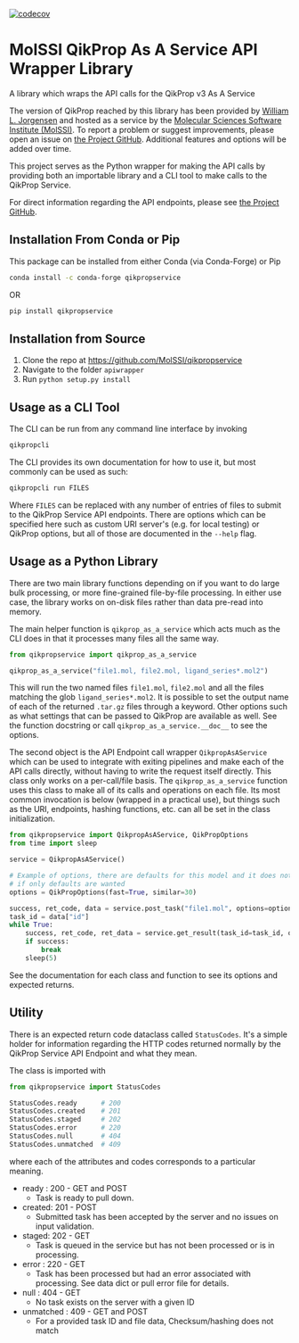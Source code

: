 [![codecov](https://codecov.io/gh/MolSSI/qikpropservice/branch/master/graph/badge.svg)](https://codecov.io/gh/MolSSI/qikpropservice)

MolSSI QikProp As A Service API Wrapper Library
===============================================

A library which wraps the API calls for the QikProp v3 As A Service 
 
The version of QikProp reached by this library has been provided by [William L. Jorgensen](http://zarbi.chem.yale.edu) 
and hosted as a service by the [Molecular Sciences Software Institute (MolSSI)](https://molssi.org/). To report a
problem or suggest improvements, please open an issue on
[the Project GitHub](https://github.com/MolSSI/qikpropservice). Additional features and options will be
added over time.

This project serves as the Python wrapper for making the API calls by providing both an importable 
library and a CLI tool to make calls to the QikProp Service.

For direct information regarding the API endpoints, please see 
[the Project GitHub](https://github.com/MolSSI/qikpropservice).

Installation From Conda or Pip
------------------------------

This package can be installed from either Conda (via Conda-Forge) or Pip

```bash
conda install -c conda-forge qikpropservice
```
OR
```bash
pip install qikpropservice
```

Installation from Source
------------------------

1. Clone the repo at https://github.com/MolSSI/qikpropservice
2. Navigate to the folder `apiwrapper`
3. Run `python setup.py install`

Usage as a CLI Tool
-------------------

The CLI can be run from any command line interface by invoking

```bash
qikpropcli
```

The CLI provides its own documentation for how to use it, but most commonly can be used as such:

```bash
qikpropcli run FILES
```
Where `FILES` can be replaced with any number of entries of files to submit to the QikProp Service API endpoints.
There are options which can be specified here such as custom URI server's (e.g. for local testing) or QikProp 
options, but all of those are documented in the `--help` flag.


Usage as a Python Library
-------------------------

There are two main library functions depending on if you want to do large bulk processing, or more fine-grained 
file-by-file processing. In either use case, the library works on on-disk files rather than data pre-read 
into memory.

The main helper function is `qikprop_as_a_service` which acts much as the CLI does in that it processes many files 
all the same way.

```python
from qikpropservice import qikprop_as_a_service

qikprop_as_a_service("file1.mol, file2.mol, ligand_series*.mol2")
```

This will run the two named files `file1.mol`, `file2.mol` and all the files matching the glob `ligand_series*.mol2`.
It is possible to set the output name of each of the returned `.tar.gz` files through a keyword. Other options such as 
what settings that can be passed to QikProp are available as well. See the function docstring or call 
`qikprop_as_a_service.__doc__` to see the options.

The second object is the API Endpoint call wrapper `QikpropAsAService` which can be used to 
integrate with exiting pipelines and make each of the API calls directly, without having to write the request itself 
directly. This class only works on a per-call/file basis. The `qikprop_as_a_service` function uses this class to make 
all of its calls and operations on each file. Its most common invocation is below (wrapped in a practical use), but 
things such as the URI, endpoints, hashing functions, etc. can all be set in the class initialization.

```python
from qikpropservice import QikpropAsAService, QikPropOptions
from time import sleep

service = QikpropAsAService() 

# Example of options, there are defaults for this model and it does not need to be passed to the Service calls 
# if only defaults are wanted 
options = QikPropOptions(fast=True, similar=30)

success, ret_code, data = service.post_task("file1.mol", options=options)
task_id = data["id"]
while True:
    success, ret_code, ret_data = service.get_result(task_id=task_id, output_file="file1_result.tar.gz")
    if success: 
        break
    sleep(5)
```

See the documentation for each class and function to see its options and expected returns.

Utility
-------
There is an expected return code dataclass called `StatusCodes`. It's a simple holder for information regarding the 
HTTP codes returned normally by the QikProp Service API Endpoint and what they mean.

The class is imported with
```python
from qikpropservice import StatusCodes

StatusCodes.ready      # 200
StatusCodes.created    # 201
StatusCodes.staged     # 202
StatusCodes.error      # 220
StatusCodes.null       # 404
StatusCodes.unmatched  # 409
```
where each of the attributes and codes corresponds to a particular meaning.

* ready : 200 - GET and POST
  - Task is ready to pull down.
* created: 201 - POST
  - Submitted task has been accepted by the server and no issues on input validation.
* staged: 202 - GET
  - Task is queued in the service but has not been processed or is in processing.
* error : 220 - GET
  - Task has been processed but had an error associated with processing. See data dict or pull error file for details.
* null : 404 - GET
  - No task exists on the server with a given ID
* unmatched : 409 - GET and POST
  - For a provided task ID and file data, Checksum/hashing does not match
